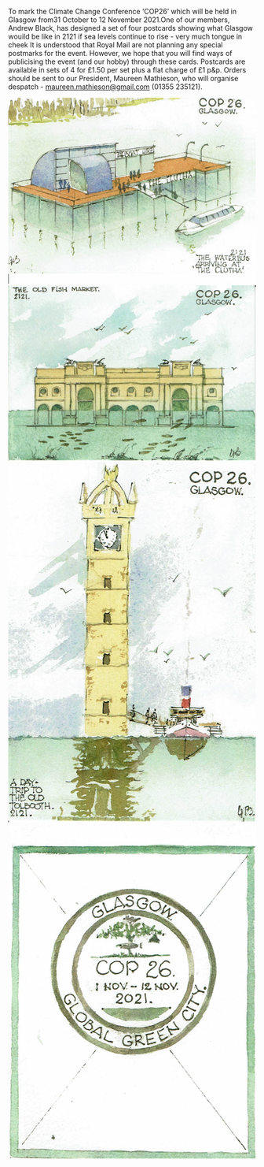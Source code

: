 To mark the Climate Change Conference ‘COP26’ which will be held in Glasgow from31 October to 12 November 2021.One of our members, Andrew Black, has designed a set of four postcards showing what Glasgow wouild be like in 2121 if sea levels continue to rise - very much tongue in cheek 
It is understood that Royal Mail are not planning any special postmarks for the event. However, we hope that you will find ways of publicising the event (and our hobby) through these cards. Postcards are available in sets of 4 for £1.50 per set plus a flat charge of £1 p&p. Orders should be sent to our President, Maureen Mathieson, who will organise despatch - maureen.mathieson@gmail.com (01355 235121).

![Clutha-Bar](images/Clutha-Bar.jpg)
![Old-Fish-Market](images/old-Fish-Market.jpg)
![Old-Tolbooth](images/Old-Tolbooth.jpg)
![Simulated-Postmark](images/Simulated-Postmark.jpg)
